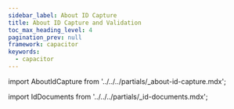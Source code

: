 ```yaml
---
sidebar_label: About ID Capture
title: About ID Capture and Validation
toc_max_heading_level: 4
pagination_prev: null
framework: capacitor
keywords:
  - capacitor
---
```


import AboutIdCapture from '../../../partials/_about-id-capture.mdx';

<AboutIdCapture/>

import IdDocuments from '../../../partials/_id-documents.mdx';

<IdDocuments/>